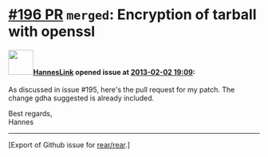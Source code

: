 [\#196 PR](https://github.com/rear/rear/pull/196) `merged`: Encryption of tarball with openssl
==============================================================================================

#### <img src="https://avatars.githubusercontent.com/u/3437909?v=4" width="50">[HannesLink](https://github.com/HannesLink) opened issue at [2013-02-02 19:09](https://github.com/rear/rear/pull/196):

As discussed in issue \#195, here's the pull request for my patch. The
change gdha suggested is already included.

Best regards,  
Hannes

------------------------------------------------------------------------

\[Export of Github issue for
[rear/rear](https://github.com/rear/rear).\]
